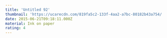 ```yaml
---
title: 'Untitled 92'
thumbnail: 'https://ucarecdn.com/819fa5c2-133f-4aa2-a7bc-80182b43a754/'
date: 2015-06-21T09:18:11.000Z
material: Ink on paper
rating: 4
---
```

